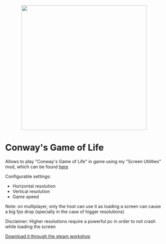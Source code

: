<h1 align="center">
    <img src="https://github.com/ALVAROPING1/Trailmaker-mods/blob/master/Conway's%20Game%20of%20Life/preview.png" width="400" height="400" />
</h1>

# Conway's Game of Life

Allows to play "Conway's Game of Life" in game using my "Screen Utilities" mod, which can be found [here](https://github.com/ALVAROPING1/Trailmaker-mods/tree/master/ScreenUtilities)

Configurable settings:

- Horizontal resolution
- Vertical resolution
- Game speed

Note: on multiplayer, only the host can use it as loading a screen can cause a big fps drop (specially in the case of higger resolutions)

Disclaimer: Higher resolutions require a powerful pc in order to not crash while loading the screen

[Download it through the steam workshop](https://steamcommunity.com/sharedfiles/filedetails/?id=2530508096)
